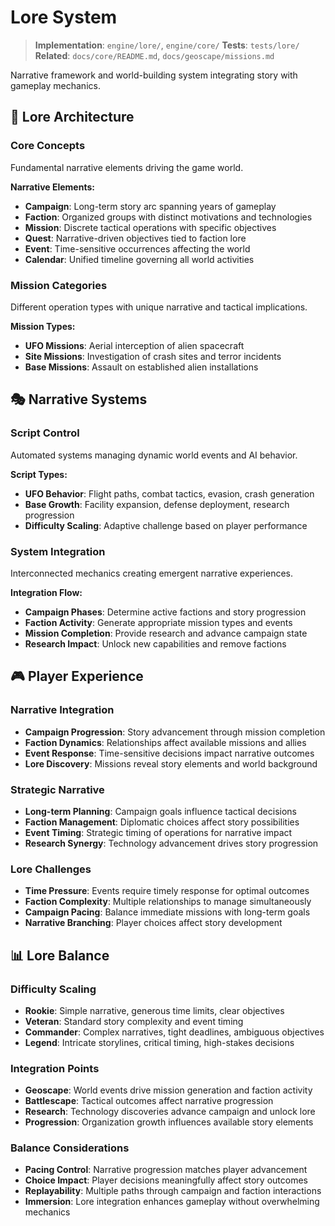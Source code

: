 # Lore System

> **Implementation**: `engine/lore/`, `engine/core/`
> **Tests**: `tests/lore/`
> **Related**: `docs/core/README.md`, `docs/geoscape/missions.md`

Narrative framework and world-building system integrating story with gameplay mechanics.

## 📖 Lore Architecture

### Core Concepts
Fundamental narrative elements driving the game world.

**Narrative Elements:**
- **Campaign**: Long-term story arc spanning years of gameplay
- **Faction**: Organized groups with distinct motivations and technologies
- **Mission**: Discrete tactical operations with specific objectives
- **Quest**: Narrative-driven objectives tied to faction lore
- **Event**: Time-sensitive occurrences affecting the world
- **Calendar**: Unified timeline governing all world activities

### Mission Categories
Different operation types with unique narrative and tactical implications.

**Mission Types:**
- **UFO Missions**: Aerial interception of alien spacecraft
- **Site Missions**: Investigation of crash sites and terror incidents
- **Base Missions**: Assault on established alien installations

## 🎭 Narrative Systems

### Script Control
Automated systems managing dynamic world events and AI behavior.

**Script Types:**
- **UFO Behavior**: Flight paths, combat tactics, evasion, crash generation
- **Base Growth**: Facility expansion, defense deployment, research progression
- **Difficulty Scaling**: Adaptive challenge based on player performance

### System Integration
Interconnected mechanics creating emergent narrative experiences.

**Integration Flow:**
- **Campaign Phases**: Determine active factions and story progression
- **Faction Activity**: Generate appropriate mission types and events
- **Mission Completion**: Provide research and advance campaign state
- **Research Impact**: Unlock new capabilities and remove factions

## 🎮 Player Experience

### Narrative Integration
- **Campaign Progression**: Story advancement through mission completion
- **Faction Dynamics**: Relationships affect available missions and allies
- **Event Response**: Time-sensitive decisions impact narrative outcomes
- **Lore Discovery**: Missions reveal story elements and world background

### Strategic Narrative
- **Long-term Planning**: Campaign goals influence tactical decisions
- **Faction Management**: Diplomatic choices affect story possibilities
- **Event Timing**: Strategic timing of operations for narrative impact
- **Research Synergy**: Technology advancement drives story progression

### Lore Challenges
- **Time Pressure**: Events require timely response for optimal outcomes
- **Faction Complexity**: Multiple relationships to manage simultaneously
- **Campaign Pacing**: Balance immediate missions with long-term goals
- **Narrative Branching**: Player choices affect story development

## 📊 Lore Balance

### Difficulty Scaling
- **Rookie**: Simple narrative, generous time limits, clear objectives
- **Veteran**: Standard story complexity and event timing
- **Commander**: Complex narratives, tight deadlines, ambiguous objectives
- **Legend**: Intricate storylines, critical timing, high-stakes decisions

### Integration Points
- **Geoscape**: World events drive mission generation and faction activity
- **Battlescape**: Tactical outcomes affect narrative progression
- **Research**: Technology discoveries advance campaign and unlock lore
- **Progression**: Organization growth influences available story elements

### Balance Considerations
- **Pacing Control**: Narrative progression matches player advancement
- **Choice Impact**: Player decisions meaningfully affect story outcomes
- **Replayability**: Multiple paths through campaign and faction interactions
- **Immersion**: Lore integration enhances gameplay without overwhelming mechanics